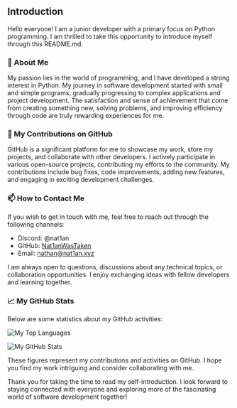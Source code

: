 ## Introduction

Hello everyone! I am a junior developer with a primary focus on Python programming. I am thrilled to take this opportunity to introduce myself through this README.md.

### 📑 About Me

My passion lies in the world of programming, and I have developed a strong interest in Python. My journey in software development started with small and simple programs, gradually progressing to complex applications and project development. The satisfaction and sense of achievement that come from creating something new, solving problems, and improving efficiency through code are truly rewarding experiences for me.

### 🔧 My Contributions on GitHub

GitHub is a significant platform for me to showcase my work, store my projects, and collaborate with other developers. I actively participate in various open-source projects, contributing my efforts to the community. My contributions include bug fixes, code improvements, adding new features, and engaging in exciting development challenges.

### 📫 How to Contact Me

If you wish to get in touch with me, feel free to reach out through the following channels:

- Discord: @nat1an
- GitHub: [Nat1anWasTaken](https://github.com/Nat1anWasTaken)
- Email: [nathan@nat1an.xyz](mailto:nathan@nat1an.xyz)

I am always open to questions, discussions about any technical topics, or collaboration opportunities. I enjoy exchanging ideas with fellow developers and learning together.

### 📈 My GitHub Stats

Below are some statistics about my GitHub activities:

![My Top Languages](https://github-readme-stats.vercel.app/api/top-langs/?username=Nat1anWasTaken&theme=discord_old_blurple&count_private=true&layout=compact)

![My GitHub Stats](https://github-readme-stats.vercel.app/api?username=Nat1anWasTaken&theme=discord_old_blurple&show_icons=true&count_private=true)

These figures represent my contributions and activities on GitHub. I hope you find my work intriguing and consider collaborating with me.

Thank you for taking the time to read my self-introduction. I look forward to staying connected with everyone and exploring more of the fascinating world of software development together!
